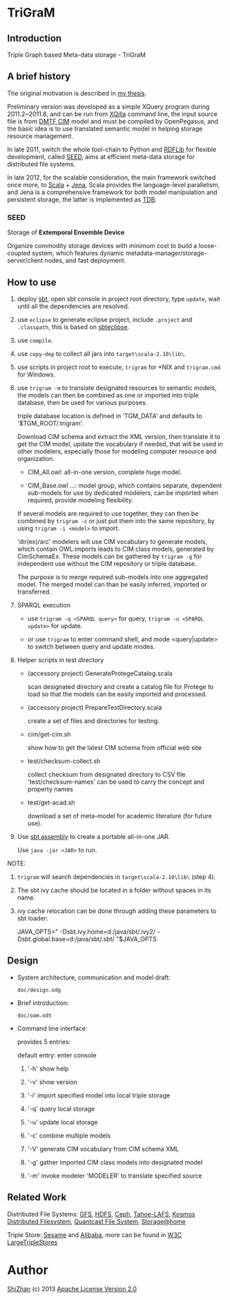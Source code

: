 TriGraM
=======

Introduction
------------

Triple Graph based Meta-data storage - TriGraM

A brief history
---------------

The original motivation is described in
[my thesis](http://cdmd.cnki.com.cn/Article/CDMD-10487-1012268216.htm).

Preliminary version was developed as a simple XQuery program during 2011.2\~2011.8,
and can be run from [XQilla](http://xqilla.sourceforge.net/HomePage) command line,
the input source file is from [DMTF CIM](http://www.dmtf.org/standards/cim) model
and must be compiled by OpenPegasus, and the basic idea is to use translated
semantic model in helping storage resource management.

In late 2011, switch the whole tool-chain to Python and
[RDFLib](https://github.com/RDFLib/rdflib) for flexible development,
called [SEED](#seed), aims at efficient meta-data storage for distributed file
systems.

In late 2012, for the scalable consideration, the main framework
switched once more, to [Scala](http://www.scala-lang.org/) +
[Jena](http://jena.apache.org/), Scala provides the language-level parallelism,
and Jena is a comprehensive framework for both model manipulation and persistent
storage, the latter is implemented as
[TDB](http://jena.apache.org/documentation/tdb/).

### SEED

Storage of **Extemporal Ensemble Device**

Organize commodity storage devices with minimum cost to build a
loose-coupled system, which features dynamic
metadata-manager/storage-server/client nodes, and fast deployment.

How to use
----------

1.  deploy [sbt](https://github.com/harrah/xsbt/wiki), open sbt console in project root directory,
    type `update`, wait until all the dependencies are resolved.

2.  use `eclipse` to generate eclipse project, include `.project` and
    `.classpath`, this is based on [sbteclipse](https://github.com/typesafehub/sbteclipse).

3.  use `compile`.

4.  use `copy-dep` to collect all jars into `target\scala-2.10\lib\`.

5.  use scripts in project root to execute, `trigram` for \*NIX and
    `trigram.cmd` for Windows.

6.  use `trigram -m` to translate designated resources to semantic models,
    the models can then be combined as one or imported into triple database,
    then be used for various purposes.

    triple database location is defined in 'TGM_DATA' and defaults to
    '$TGM_ROOT/.trigram'.

    Download CIM schema and extract the XML version, then translate it to get
    the CIM model, update the vocabulary if needed, that will be used in other
    modelers, especially those for modeling computer resource and organization.

    * CIM_All.owl: all-in-one version, complete huge model.

    * CIM_Base.owl ...: model group, which contains separate, dependent sub-models
      for use by dedicated modelers, can be imported when required,
      provide modeling flexibility.

    If several models are required to use together,
    they can then be combined by `trigram -c` or
    just put them into the same repository, by using `trigram -i <model>` to import.

    'dir(ex)/arc' modelers will use CIM vocabulary to generate models,
    which contain OWL:imports leads to CIM class models, generated by CimSchemaEx.
    These models can be gathered by `trigram -g` for independent use without
    the CIM repository or triple database.

    The purpose is to merge required sub-models into one aggregated model.
    The merged model can than be easily inferred, imported or transferred.

7.  SPARQL execution

    * use `trigram -q <SPARQL query>` for query, `trigram -u <SPARQL update>` for update.

    * or use `trigram` to enter command shell, and mode <query|update> to
      switch between query and update modes.

8.  Helper scripts in test directory

    * (accessory project) GenerateProtegeCatalog.scala

      scan designated directory and create a catalog file for Protege to load
      so that the models can be easily imported and processed.

    * (accessory project) PrepareTestDirectory.scala

      create a set of files and directories for testing.

    * cim/get-cim.sh

      show how to get the latest CIM schema from official web site

    * test/checksum-collect.sh

      collect checksum from designated directory to CSV file
      'test/checksum-names' can be used to carry the concept and property names

    * test/get-acad.sh

      download a set of meta-model for academic literature (for future use).

9.  Use [sbt assembly](https://github.com/sbt/sbt-assembly) to create a portable all-in-one JAR.

    Use `java -jar <JAR>` to run.

NOTE:

1.  `trigram` will search dependencies in `target\scala-2.10\lib\` (step 4).

2.  The sbt ivy cache should be located in a folder without spaces in its name.

3.  ivy cache relocation can be done through adding these parameters to
    sbt loader:

    JAVA\_OPTS=" -Dsbt.ivy.home=d:/java/sbt/.ivy2/
    -Dsbt.global.base=d:/java/sbt/.sbt/ "\$JAVA\_OPTS

Design
------

-   System architecture, communication and model draft:

    `doc/design.odg`

-   Brief introduction:

    `doc/oam.odt`

-   Command line interface:

      provides 5 entries:

      default entry: enter console

      1. '-h' show help

      2. '-v' show version

      3. '-i' import specified model into local triple storage

      4. '-q' query local storage

      5. '-u' update local storage

      6. '-c' combine multiple models

      7. '-V' generate CIM vocabulary from CIM schema XML 

      8. '-g' gather imported CIM class models into designated model

      9. '-m' invoke modeler 'MODELER' to translate specified source

Related Work
------------

Distributed File Systems: [GFS](http://labs.google.com/papers/gfs.html),
[HDFS](http://hadoop.apache.org/index.html), [Ceph](http://ceph.com/),
[Tahoe-LAFS](https://tahoe-lafs.org/trac/tahoe-lafs),
[Kosmos Distributed Filesystem](http://code.google.com/p/kosmosfs/),
[Quantcast File System](https://github.com/quantcast/qfs),
[Storage@home](http://cs.stanford.edu/people/beberg/Storage@home2007.pdf)

Triple Store: [Sesame](http://www.openrdf.org/) and
[Alibaba](http://www.openrdf.org/alibaba.jsp), more can be found in [W3C
LargeTripleStores](http://www.w3.org/wiki/LargeTripleStores)

Author
======

[ShiZhan](http://shizhan.github.com/) (c) 2013 [Apache License Version
2.0](http://www.apache.org/licenses/)
